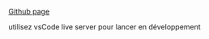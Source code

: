 [Github page](https://bamiot.github.io/cordhomme_6_19012022/pages/)

utilisez vsCode live server pour lancer en développement

